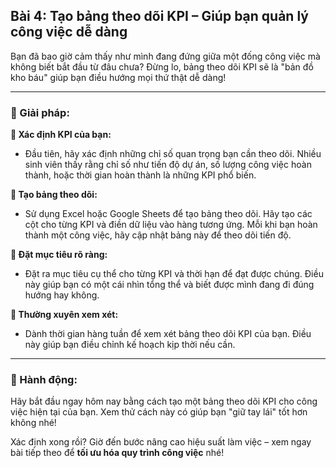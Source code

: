 ## Bài 4: Tạo bảng theo dõi KPI – Giúp bạn quản lý công việc dễ dàng

Bạn đã bao giờ cảm thấy như mình đang đứng giữa một đống công việc mà không biết bắt đầu từ đâu chưa? Đừng lo, bảng theo dõi KPI sẽ là "bản đồ kho báu" giúp bạn điều hướng mọi thứ thật dễ dàng!

---

### 📌 Giải pháp:

**🔹 Xác định KPI của bạn:**
- Đầu tiên, hãy xác định những chỉ số quan trọng bạn cần theo dõi. Nhiều sinh viên thấy rằng chỉ số như tiến độ dự án, số lượng công việc hoàn thành, hoặc thời gian hoàn thành là những KPI phổ biến.

**🔹 Tạo bảng theo dõi:**
- Sử dụng Excel hoặc Google Sheets để tạo bảng theo dõi. Hãy tạo các cột cho từng KPI và điền dữ liệu vào hàng tương ứng. Mỗi khi bạn hoàn thành một công việc, hãy cập nhật bảng này để theo dõi tiến độ.

**🔹 Đặt mục tiêu rõ ràng:**
- Đặt ra mục tiêu cụ thể cho từng KPI và thời hạn để đạt được chúng. Điều này giúp bạn có một cái nhìn tổng thể và biết được mình đang đi đúng hướng hay không.

**🔹 Thường xuyên xem xét:**
- Dành thời gian hàng tuần để xem xét bảng theo dõi KPI của bạn. Điều này giúp bạn điều chỉnh kế hoạch kịp thời nếu cần.

---

### 🚀 Hành động:

Hãy bắt đầu ngay hôm nay bằng cách tạo một bảng theo dõi KPI cho công việc hiện tại của bạn. Xem thử cách này có giúp bạn "giữ tay lái" tốt hơn không nhé!

Xác định xong rồi? Giờ đến bước nâng cao hiệu suất làm việc – xem ngay bài tiếp theo để **tối ưu hóa quy trình công việc** nhé!